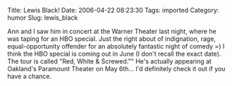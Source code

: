 Title: Lewis Black!
Date: 2006-04-22 08:23:30
Tags: imported
Category: humor
Slug: lewis_black

Ann and I saw him in concert at the Warner Theater last night, where he was taping for an HBO special. Just the right about of indignation, rage, equal-opportunity offender for an absolutely fantastic night of comedy =)  I think the HBO special is coming out in June (I don't recall the exact date).  The tour is called "Red, White & Screwed.""  He's actually appearing at Oakland's Paramount Theater on May 6th... I'd definitely check it out if you have a chance.
